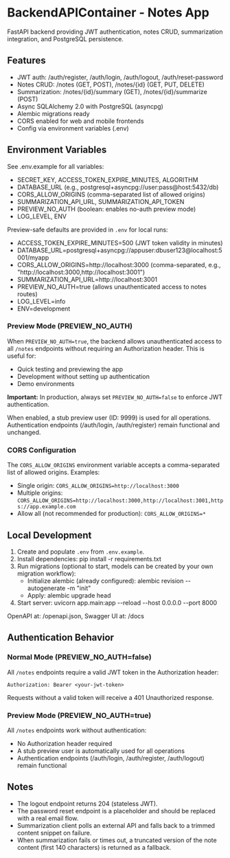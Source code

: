 # BackendAPIContainer - Notes App

FastAPI backend providing JWT authentication, notes CRUD, summarization integration, and PostgreSQL persistence.

## Features
- JWT auth: /auth/register, /auth/login, /auth/logout, /auth/reset-password
- Notes CRUD: /notes (GET, POST), /notes/{id} (GET, PUT, DELETE)
- Summarization: /notes/{id}/summary (GET), /notes/{id}/summarize (POST)
- Async SQLAlchemy 2.0 with PostgreSQL (asyncpg)
- Alembic migrations ready
- CORS enabled for web and mobile frontends
- Config via environment variables (.env)

## Environment Variables
See .env.example for all variables:
- SECRET_KEY, ACCESS_TOKEN_EXPIRE_MINUTES, ALGORITHM
- DATABASE_URL (e.g., postgresql+asyncpg://user:pass@host:5432/db)
- CORS_ALLOW_ORIGINS (comma-separated list of allowed origins)
- SUMMARIZATION_API_URL, SUMMARIZATION_API_TOKEN
- PREVIEW_NO_AUTH (boolean: enables no-auth preview mode)
- LOG_LEVEL, ENV

Preview-safe defaults are provided in `.env` for local runs:
- ACCESS_TOKEN_EXPIRE_MINUTES=500 (JWT token validity in minutes)
- DATABASE_URL=postgresql+asyncpg://appuser:dbuser123@localhost:5001/myapp
- CORS_ALLOW_ORIGINS=http://localhost:3000 (comma-separated, e.g., "http://localhost:3000,http://localhost:3001")
- SUMMARIZATION_API_URL=http://localhost:3001
- PREVIEW_NO_AUTH=true (allows unauthenticated access to notes routes)
- LOG_LEVEL=info
- ENV=development

### Preview Mode (PREVIEW_NO_AUTH)
When `PREVIEW_NO_AUTH=true`, the backend allows unauthenticated access to all `/notes` endpoints without requiring an Authorization header. This is useful for:
- Quick testing and previewing the app
- Development without setting up authentication
- Demo environments

**Important:** In production, always set `PREVIEW_NO_AUTH=false` to enforce JWT authentication.

When enabled, a stub preview user (ID: 9999) is used for all operations. Authentication endpoints (/auth/login, /auth/register) remain functional and unchanged.

### CORS Configuration
The `CORS_ALLOW_ORIGINS` environment variable accepts a comma-separated list of allowed origins. Examples:
- Single origin: `CORS_ALLOW_ORIGINS=http://localhost:3000`
- Multiple origins: `CORS_ALLOW_ORIGINS=http://localhost:3000,http://localhost:3001,https://app.example.com`
- Allow all (not recommended for production): `CORS_ALLOW_ORIGINS=*`

## Local Development
1. Create and populate `.env` from `.env.example`.
2. Install dependencies:
   pip install -r requirements.txt
3. Run migrations (optional to start, models can be created by your own migration workflow):
   - Initialize alembic (already configured): alembic revision --autogenerate -m "init"
   - Apply: alembic upgrade head
4. Start server:
   uvicorn app.main:app --reload --host 0.0.0.0 --port 8000

OpenAPI at: /openapi.json, Swagger UI at: /docs

## Authentication Behavior
### Normal Mode (PREVIEW_NO_AUTH=false)
All `/notes` endpoints require a valid JWT token in the Authorization header:
```
Authorization: Bearer <your-jwt-token>
```
Requests without a valid token will receive a 401 Unauthorized response.

### Preview Mode (PREVIEW_NO_AUTH=true)
All `/notes` endpoints work without authentication:
- No Authorization header required
- A stub preview user is automatically used for all operations
- Authentication endpoints (/auth/login, /auth/register, /auth/logout) remain functional

## Notes
- The logout endpoint returns 204 (stateless JWT).
- The password reset endpoint is a placeholder and should be replaced with a real email flow.
- Summarization client polls an external API and falls back to a trimmed content snippet on failure.
- When summarization fails or times out, a truncated version of the note content (first 140 characters) is returned as a fallback.

